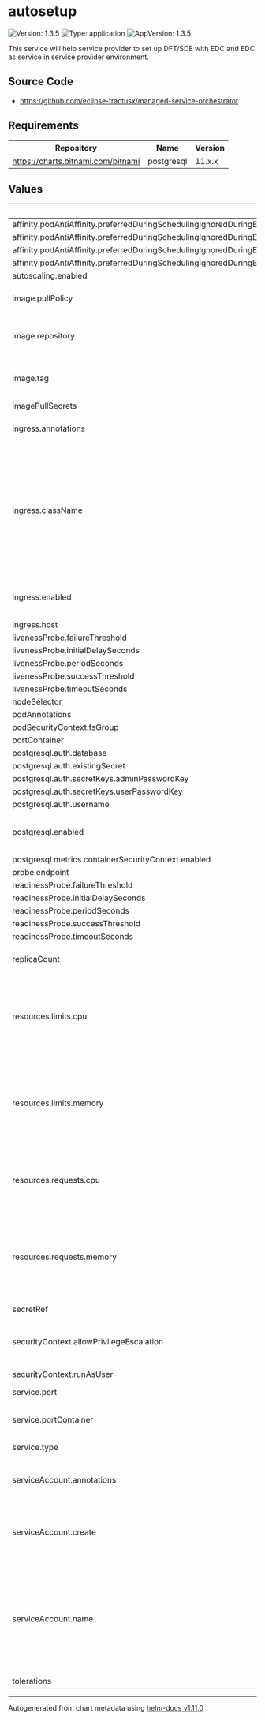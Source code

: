 # autosetup

![Version: 1.3.5](https://img.shields.io/badge/Version-1.3.5-informational?style=flat-square) ![Type: application](https://img.shields.io/badge/Type-application-informational?style=flat-square) ![AppVersion: 1.3.5](https://img.shields.io/badge/AppVersion-1.3.5-informational?style=flat-square)

This service will help service provider to set up DFT/SDE with EDC and EDC as service in service provider environment.

## Source Code

* <https://github.com/eclipse-tractusx/managed-service-orchestrator>

## Requirements

| Repository | Name | Version |
|------------|------|---------|
| https://charts.bitnami.com/bitnami | postgresql | 11.x.x |

## Values

| Key | Type | Default | Description |
|-----|------|---------|-------------|
| affinity.podAntiAffinity.preferredDuringSchedulingIgnoredDuringExecution[0].podAffinityTerm.labelSelector.matchExpressions[0].key | string | `"app.kubernetes.io/name"` |  |
| affinity.podAntiAffinity.preferredDuringSchedulingIgnoredDuringExecution[0].podAffinityTerm.labelSelector.matchExpressions[0].operator | string | `"DoesNotExist"` |  |
| affinity.podAntiAffinity.preferredDuringSchedulingIgnoredDuringExecution[0].podAffinityTerm.topologyKey | string | `"kubernetes.io/hostname"` |  |
| affinity.podAntiAffinity.preferredDuringSchedulingIgnoredDuringExecution[0].weight | int | `100` |  |
| autoscaling.enabled | bool | `false` |  |
| image.pullPolicy | string | `"Always"` | Set the Image Pull Policy |
| image.repository | string | `"ghcr.io/catenax-ng/tx-managed-service-orchestrator/autosetup"` | Image to use for deploying an application |
| image.tag | string | `""` | Image tage is defined in chart appVersion |
| imagePullSecrets | list | `[]` |  |
| ingress.annotations | object | `{"cert-manager.io/cluster-issuer":"letsencrypt-prod","nginx.ingress.kubernetes.io/affinity":"cookie","nginx.ingress.kubernetes.io/backend-protocol":"HTTP","nginx.ingress.kubernetes.io/session-cookie-max-age":"172800"}` | Annotations to add to the ingress |
| ingress.className | string | `"nginx"` | a reference to an Ingress Class resource that contains additional configuration including the name of the controller that should implement the class |
| ingress.enabled | bool | `false` | If you want to enable or disable the ingress |
| ingress.host | string | `""` |  |
| livenessProbe.failureThreshold | int | `3` |  |
| livenessProbe.initialDelaySeconds | int | `60` |  |
| livenessProbe.periodSeconds | int | `10` |  |
| livenessProbe.successThreshold | int | `1` |  |
| livenessProbe.timeoutSeconds | int | `1` |  |
| nodeSelector | object | `{}` |  |
| podAnnotations | object | `{}` |  |
| podSecurityContext.fsGroup | int | `2000` |  |
| portContainer | int | `9999` |  |
| postgresql.auth.database | string | `"orchdb"` |  |
| postgresql.auth.existingSecret | string | `"autosetup-int-secret"` |  |
| postgresql.auth.secretKeys.adminPasswordKey | string | `"postgres-password"` |  |
| postgresql.auth.secretKeys.userPasswordKey | string | `"password"` |  |
| postgresql.auth.username | string | `"orchdbuser"` |  |
| postgresql.enabled | bool | `true` | Enable the dependency postgres database |
| postgresql.metrics.containerSecurityContext.enabled | bool | `false` |  |
| probe.endpoint | string | `"/api/healthz"` |  |
| readinessProbe.failureThreshold | int | `3` |  |
| readinessProbe.initialDelaySeconds | int | `60` |  |
| readinessProbe.periodSeconds | int | `10` |  |
| readinessProbe.successThreshold | int | `1` |  |
| readinessProbe.timeoutSeconds | int | `1` |  |
| replicaCount | int | `1` | Number of Replicas for pods |
| resources.limits.cpu | string | `"600m"` | set a maximum amount of allows CPU utilization by specifying a limit on the container. |
| resources.limits.memory | string | `"2Gi"` | set a maximum amount of allows memory utilization by specifying a limit on the container. |
| resources.requests.cpu | string | `"600m"` | sets the minimum amount of CPU required for the container |
| resources.requests.memory | string | `"2Gi"` | set a minimum amount of allows memory utilization by specifying a limit on the container. |
| secretRef | string | `"autosetup-int-secret"` |  |
| securityContext.allowPrivilegeEscalation | bool | `false` | Controls whether a process can gain more privilege |
| securityContext.runAsUser | int | `1000` |  |
| service.port | int | `9999` | Port details for sevice |
| service.portContainer | int | `9999` | Container Port details for sevice |
| service.type | string | `"ClusterIP"` | Type of service |
| serviceAccount.annotations | object | `{}` | Annotations to add to the service account |
| serviceAccount.create | bool | `true` | Specifies whether a service account should be created |
| serviceAccount.name | string | `""` | The name of the service account to use. If not set and create is true, a name is generated using the fullname template |
| tolerations | list | `[]` |  |

----------------------------------------------
Autogenerated from chart metadata using [helm-docs v1.11.0](https://github.com/norwoodj/helm-docs/releases/v1.11.0)
